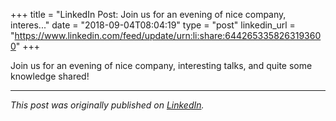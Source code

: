 +++
title = "LinkedIn Post: Join us for an evening of nice company, interes..."
date = "2018-09-04T08:04:19"
type = "post"
linkedin_url = "https://www.linkedin.com/feed/update/urn:li:share:6442653358263193600"
+++

Join us for an evening of nice company, interesting talks, and quite some knowledge shared!

---

*This post was originally published on [LinkedIn](https://www.linkedin.com/in/adrianmoreno/recent-activity/all/).*